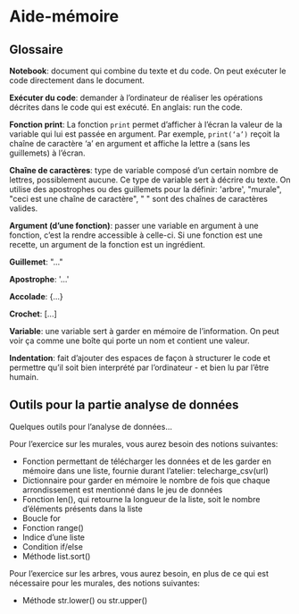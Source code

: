 # Aide-mémoire

## Glossaire

**Notebook**: document qui combine du texte et du code. On peut exécuter le code directement dans le document.

**Exécuter du code**: demander à l’ordinateur de réaliser les opérations décrites dans le code qui est exécuté. En anglais: run the code.

**Fonction print**: La fonction `print` permet d’afficher à l’écran la valeur de la variable qui lui est passée en argument. Par exemple, `print(‘a’)` reçoit la chaîne de caractère ‘a’ en argument et affiche la lettre a (sans les guillemets) à l’écran.

**Chaîne de caractères**: type de variable composé d’un certain nombre de lettres, possiblement aucune. Ce type de variable sert à décrire du texte. On utilise des apostrophes ou des guillemets pour la définir: 'arbre', "murale", "ceci est une chaîne de caractère", " " sont des chaînes de caractères valides.

**Argument (d’une fonction)**: passer une variable en argument à une fonction, c’est la rendre accessible à celle-ci. Si une fonction est une recette, un argument de la fonction est un ingrédient.

**Guillemet**: "..."

**Apostrophe**: '...' 

**Accolade**: {...} 

**Crochet**: [...] 

**Variable**: une variable sert à garder en mémoire de l’information. On peut voir ça comme une boîte qui porte un nom et contient une valeur.

**Indentation**: fait d’ajouter des espaces de façon à structurer le code et permettre qu’il soit bien interprété par l’ordinateur - et bien lu par l’être humain.

## Outils pour la partie analyse de données

Quelques outils pour l’analyse de données...

Pour l’exercice sur les murales, vous aurez besoin des notions suivantes:
* Fonction permettant de télécharger les données et de les garder en mémoire dans une liste, fournie durant l’atelier: telecharge_csv(url)
* Dictionnaire pour garder en mémoire le nombre de fois que chaque arrondissement est mentionné dans le jeu de données
* Fonction len(), qui retourne la longueur de la liste, soit le nombre d’éléments présents dans la liste
* Boucle for
* Fonction range()
* Indice d’une liste
* Condition if/else
* Méthode list.sort()

Pour l’exercice sur les arbres, vous aurez besoin, en plus de ce qui est nécessaire pour les murales, des notions suivantes:
* Méthode str.lower() ou str.upper()

